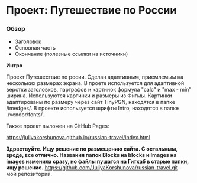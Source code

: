 # Проект: Путешествие по России

### Обзор
* Заголовок
* Основная часть
* Окончание (полезные ссылки на источники)

**Интро**

Проект Путешествие по росии. Сделан адаптивным, приемлемым на нескольких размерах экрана.
В проете используется для адаптивной верстки заголовков, парграфов и картинок формула "calc" и "max - min" ширина.
Используются картинки и размеры из Фигмы. Картинки адаптированы по размеру через сайт TinyPGN, находятся в папке /imedges/.
В проекте используется шрифты Intro, находятся в папке ./vendor/fonts/.

Также проект выложен на GitHub Pages:

https://juliyakorshunova.github.io/russian-travel/index.html

**Здрвствуйте. Ищу решение по размещению сайта. С остальным, вроде, все отлично. Названия папок Blocks на blocks и Images на images изменила сразу, но файлы пушатся на Гитхаб в старые папки, ищу решение.**
https://github.com/JuliyaKorshunova/russian-travel.git - мой репозиторий.
